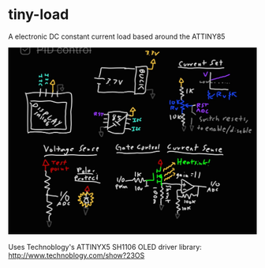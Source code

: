 # tiny-load
A electronic DC constant current load based around the ATTINY85

![schematic](schema_varload.jpg)

Uses Technoblogy's ATTINYX5 SH1106 OLED driver library:
http://www.technoblogy.com/show?23OS
